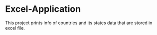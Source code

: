 # Excel-Application
This project prints info of countries and its states data that are stored in excel file.
